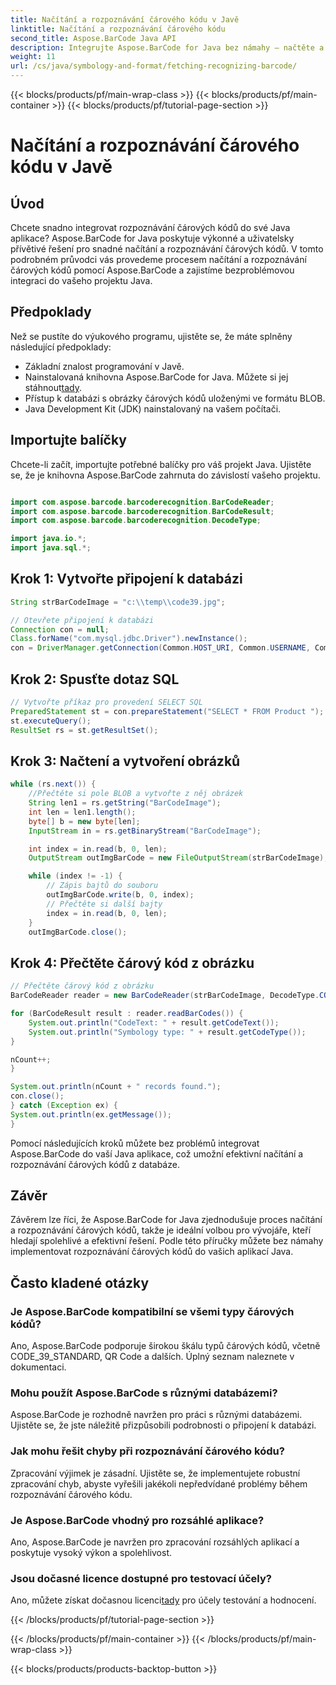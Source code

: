 ```yaml
---
title: Načítání a rozpoznávání čárového kódu v Javě
linktitle: Načítání a rozpoznávání čárového kódu
second_title: Aspose.BarCode Java API
description: Integrujte Aspose.BarCode for Java bez námahy – načtěte a rozpoznávejte čárové kódy z databáze. Stáhněte si nyní pro bezproblémovou integraci čárových kódů.
weight: 11
url: /cs/java/symbology-and-format/fetching-recognizing-barcode/
---
```


{{< blocks/products/pf/main-wrap-class >}}
{{< blocks/products/pf/main-container >}}
{{< blocks/products/pf/tutorial-page-section >}}

# Načítání a rozpoznávání čárového kódu v Javě


## Úvod

Chcete snadno integrovat rozpoznávání čárových kódů do své Java aplikace? Aspose.BarCode for Java poskytuje výkonné a uživatelsky přívětivé řešení pro snadné načítání a rozpoznávání čárových kódů. V tomto podrobném průvodci vás provedeme procesem načítání a rozpoznávání čárových kódů pomocí Aspose.BarCode a zajistíme bezproblémovou integraci do vašeho projektu Java.

## Předpoklady

Než se pustíte do výukového programu, ujistěte se, že máte splněny následující předpoklady:

- Základní znalost programování v Javě.
-  Nainstalovaná knihovna Aspose.BarCode for Java. Můžete si jej stáhnout[tady](https://releases.aspose.com/barcode/java/).
- Přístup k databázi s obrázky čárových kódů uloženými ve formátu BLOB.
- Java Development Kit (JDK) nainstalovaný na vašem počítači.

## Importujte balíčky

Chcete-li začít, importujte potřebné balíčky pro váš projekt Java. Ujistěte se, že je knihovna Aspose.BarCode zahrnuta do závislostí vašeho projektu.

```java

import com.aspose.barcode.barcoderecognition.BarCodeReader;
import com.aspose.barcode.barcoderecognition.BarCodeResult;
import com.aspose.barcode.barcoderecognition.DecodeType;

import java.io.*;
import java.sql.*;
```

## Krok 1: Vytvořte připojení k databázi

```java
String strBarCodeImage = "c:\\temp\\code39.jpg";

// Otevřete připojení k databázi
Connection con = null;
Class.forName("com.mysql.jdbc.Driver").newInstance();
con = DriverManager.getConnection(Common.HOST_URI, Common.USERNAME, Common.PASSWORD);
```

## Krok 2: Spusťte dotaz SQL

```java
// Vytvořte příkaz pro provedení SELECT SQL
PreparedStatement st = con.prepareStatement("SELECT * FROM Product ");
st.executeQuery();
ResultSet rs = st.getResultSet();
```

## Krok 3: Načtení a vytvoření obrázků

```java
while (rs.next()) {
    //Přečtěte si pole BLOB a vytvořte z něj obrázek
    String len1 = rs.getString("BarCodeImage");
    int len = len1.length();
    byte[] b = new byte[len];
    InputStream in = rs.getBinaryStream("BarCodeImage");

    int index = in.read(b, 0, len);
    OutputStream outImgBarCode = new FileOutputStream(strBarCodeImage);

    while (index != -1) {
        // Zápis bajtů do souboru
        outImgBarCode.write(b, 0, index);
        // Přečtěte si další bajty
        index = in.read(b, 0, len);
    }
    outImgBarCode.close();
```

## Krok 4: Přečtěte čárový kód z obrázku

```java
// Přečtěte čárový kód z obrázku
BarCodeReader reader = new BarCodeReader(strBarCodeImage, DecodeType.CODE_39_STANDARD);

for (BarCodeResult result : reader.readBarCodes()) {
    System.out.println("CodeText: " + result.getCodeText());
    System.out.println("Symbology type: " + result.getCodeType());
}

nCount++;
}

System.out.println(nCount + " records found.");
con.close();
} catch (Exception ex) {
System.out.println(ex.getMessage());
}
```

Pomocí následujících kroků můžete bez problémů integrovat Aspose.BarCode do vaší Java aplikace, což umožní efektivní načítání a rozpoznávání čárových kódů z databáze.

## Závěr

Závěrem lze říci, že Aspose.BarCode for Java zjednodušuje proces načítání a rozpoznávání čárových kódů, takže je ideální volbou pro vývojáře, kteří hledají spolehlivé a efektivní řešení. Podle této příručky můžete bez námahy implementovat rozpoznávání čárových kódů do vašich aplikací Java.

## Často kladené otázky

### Je Aspose.BarCode kompatibilní se všemi typy čárových kódů?
Ano, Aspose.BarCode podporuje širokou škálu typů čárových kódů, včetně CODE_39_STANDARD, QR Code a dalších. Úplný seznam naleznete v dokumentaci.

### Mohu použít Aspose.BarCode s různými databázemi?
Aspose.BarCode je rozhodně navržen pro práci s různými databázemi. Ujistěte se, že jste náležitě přizpůsobili podrobnosti o připojení k databázi.

### Jak mohu řešit chyby při rozpoznávání čárového kódu?
Zpracování výjimek je zásadní. Ujistěte se, že implementujete robustní zpracování chyb, abyste vyřešili jakékoli nepředvídané problémy během rozpoznávání čárového kódu.

### Je Aspose.BarCode vhodný pro rozsáhlé aplikace?
Ano, Aspose.BarCode je navržen pro zpracování rozsáhlých aplikací a poskytuje vysoký výkon a spolehlivost.

### Jsou dočasné licence dostupné pro testovací účely?
 Ano, můžete získat dočasnou licenci[tady](https://purchase.aspose.com/temporary-license/) pro účely testování a hodnocení.

{{< /blocks/products/pf/tutorial-page-section >}}

{{< /blocks/products/pf/main-container >}}
{{< /blocks/products/pf/main-wrap-class >}}

{{< blocks/products/products-backtop-button >}}
